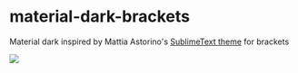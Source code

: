 # material-dark-brackets

Material dark inspired by Mattia Astorino's [SublimeText theme](https://github.com/equinusocio/material-theme) for brackets

![](http://i.imgur.com/RF238rR.png)
